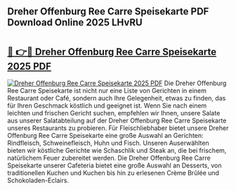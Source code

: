 ## Dreher Offenburg Ree Carre Speisekarte PDF Download Online 2025 LHvRU

# <h2><a href="http://gc92b8.nevu.top/?p=Dreher+Offenburg+Ree+Carre+Speisekarte">🔗 👉🔴 Dreher Offenburg Ree Carre Speisekarte 2025 PDF</a></h2>

[![Dreher Offenburg Ree Carre Speisekarte 2025 PDF](https://i.imgur.com/dBaPXMq.png)](http://gc92b8.nevu.top/?p=Dreher+Offenburg+Ree+Carre+Speisekarte)
Die Dreher Offenburg Ree Carre Speisekarte ist nicht nur eine Liste von Gerichten in einem Restaurant oder Café, sondern auch Ihre Gelegenheit, etwas zu finden, das für Ihren Geschmack köstlich und geeignet ist. Wenn Sie nach einem leichten und frischen Gericht suchen, empfehlen wir Ihnen, unsere Salate aus unserer Salatabteilung auf der Dreher Offenburg Ree Carre Speisekarte unseres Restaurants zu probieren. Für Fleischliebhaber bietet unsere Dreher Offenburg Ree Carre Speisekarte eine große Auswahl an Gerichten: Rindfleisch, Schweinefleisch, Huhn und Fisch. Unseren Auserwählten bieten wir köstliche Gerichte wie Schaschlik und Steak an, die bei frischem, natürlichem Feuer zubereitet werden. Die Dreher Offenburg Ree Carre Speisekarte unserer Cafeteria bietet eine große Auswahl an Desserts, von traditionellen Kuchen und Kuchen bis hin zu erlesenen Crème Brûlée und Schokoladen-Eclairs.
